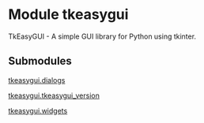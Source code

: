 # Module tkeasygui

TkEasyGUI - A simple GUI library for Python using tkinter.

## Submodules

[tkeasygui.dialogs](dialogs-py.md)

[tkeasygui.tkeasygui_version](tkeasygui_version-py.md)

[tkeasygui.widgets](widgets-py.md)